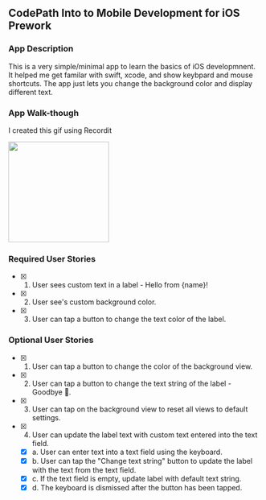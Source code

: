## CodePath Into to Mobile Development for iOS Prework

### App Description
This is a very simple/minimal app to learn the basics of iOS developmnent. It helped me get familar with swift, xcode, and show keybpard and mouse shortcuts. The app just lets you change the background color and display different text. 

### App Walk-though
I created this gif using Recordit


<img src="https://media.giphy.com/media/r5wKYDkwv2sy9WeJQP/giphy.gif" width=200><br>

### Required User Stories
- [X] 1. User sees custom text in a label - Hello from {name}!
- [X] 2. User see's custom background color.
- [X] 3. User can tap a button to change the text color of the label.

### Optional User Stories
- [X] 1. User can tap a button to change the color of the background view.
- [X] 2. User can tap a button to change the text string of the label - Goodbye 👋.
- [X] 3. User can tap on the background view to reset all views to default settings.
- [X] 4. User can update the label text with custom text entered into the text field.
   - [X] a. User can enter text into a text field using the keyboard.
   - [X] b. User can tap the "Change text string" button to update the label with the text from the text field.
   - [X] c. If the text field is empty, update label with default text string.
   - [X] d. The keyboard is dismissed after the button has been tapped.
